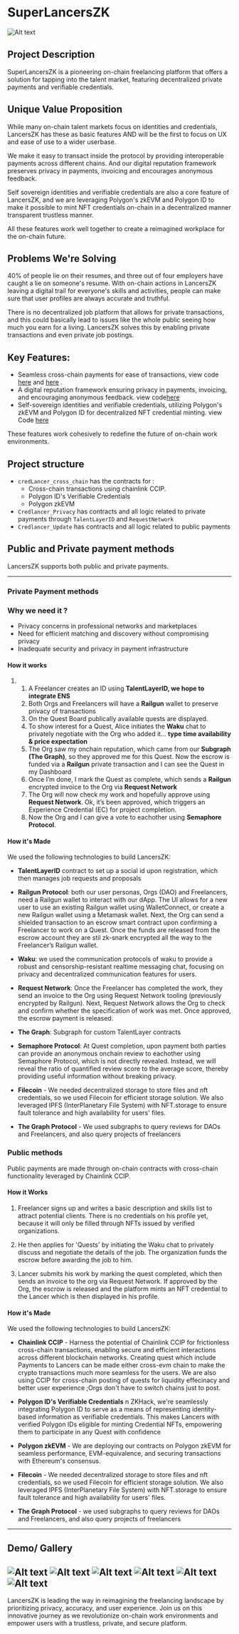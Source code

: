 # SuperLancersZK
![Alt text](assets/image.jpg)
## Project Description
SuperLancersZK is a pioneering on-chain freelancing platform that offers a solution for tapping into the talent market, featuring decentralized private payments and verifiable credentials.


## Unique Value Proposition

While many on-chain talent markets focus on identities and credentials, LancersZK has these as basic features AND will be the first to focus on UX and ease of use to a wider userbase.

We make it easy to transact inside the protocol by providing interoperable payments across different chains. And our digital reputation framework preserves privacy in payments, invoicing and encourages anonymous feedback.

Self sovereign identities and verifiable credentials are also a core feature of LancersZK, and we are leveraging Polygon's zkEVM and Polygon ID to make it possible to mint NFT credentials on-chain in a decentralized manner transparent trustless manner.

All these features work well together to create a reimagined workplace for the on-chain future.


## Problems We're Solving

40% of people lie on their resumes, and three out of four employers have caught a lie on someone's resume. With on-chain actions in LancersZK leaving a digital trail for everyone's skills and activities, people can make sure that user profiles are 
always accurate and truthful.

There is no decentralized job platform that allows for private transactions, and this could basically lead to issues like the whole public seeing how much you earn for a living. LancersZK solves this by enabling private transactions and even private 
job postings.

## Key Features:

- Seamless cross-chain payments for ease of transactions, view code [here](https://github.com/CredLancer/LancersZK/blob/a6cf975a12f75c151ea4626f1f3e185f5b347a0a/credLancer_cross_chain/src/cross-chain/QuestControllerSender.sol) and [here](https://github.com/CredLancer/LancersZK/blob/e61c46fadfd2a8b454fd4012abd79f2df1e81f0f/credLancer_cross_chain/src/QuestController.sol#L203) .
- A digital reputation framework ensuring privacy in payments, invoicing, and encouraging anonymous feedback. view code[here](https://github.com/CredLancer/LancersZK/blob/58d28bd6e9bff95a5f9e95e0938aa91f52a40f49/Credlancer_Privacy/packages/hardhat/scripts/request) 
- Self-sovereign identities and verifiable credentials, utilizing Polygon's zkEVM and Polygon ID for decentralized NFT credential minting. view Code [here](https://github.com/CredLancer/LancersZK/blob/3150c3fa94b0fe67e8dde20c7eee955e998e91aa/credLancer_cross_chain/src/identity)
  
These features work cohesively to redefine the future of on-chain work environments.

## Project structure
- `credLancer_cross_chain` has the contracts for :
  - Cross-chain transactions using chainlink CCIP.
  - Polygon ID's Verifiable Credentials
  - Polygon zkEVM
- `Credlancer_Privacy` has contracts and all logic related to private payments through `TalentLayerID` and `RequestNetwork`
- `Credlancer_Update` has contracts and all logic related to public payments


## Public and Private payment methods
 LancersZK supports both public and private payments.

----------------------------------------------------------------
### Private Payment methods
### Why we need it ?
- Privacy concerns in professional networks and marketplaces
- Need for efficient matching and discovery without compromising privacy
- Inadequate security and privacy in payment infrastructure


  
#### How it works
1. 
    1. A Freelancer creates an ID using **TalentLayerID, we hope to integrate ENS** 
    2. Both Orgs and Freelancers will have a **Railgun** wallet to preserve privacy of transactions
    3. On the Quest Board publically available quests are displayed. 
    4. To show interest for a Quest, Alice initiates the **Waku** chat to privately negotiate with the Org who added it… ******************************************type time availability & price expectation******************************************
    5. The Org saw my onchain reputation, which came from our **Subgraph (The Graph)**, so they approved me for this Quest. Now the escrow is funded via a **Railgun** private transaction and I can see the Quest in my Dashboard
    6. Once I’m done, I mark the Quest as complete, which sends a **Railgun** encrypted invoice to the Org via **Request Network**
    7. The Org will now check my work and hopefully approve using **Request Network**. Ok, it’s been approved, which triggers an Experience Credential (EC) for project completion.
    8. Now the Org and I can give a vote to eachother using **Semaphore Protocol**.
#### How it's Made
We used the following technologies to build LancersZK:

- **TalentLayerID** contract to set up a social id upon registration, which then manages job requests and proposals
- **Railgun Protocol**: both our user personas, Orgs (DAO) and Freelancers, need a Railgun wallet to interact with our dApp. The UI allows for a new user to use an existing Railgun wallet using WalletConnect, or create a new Railgun wallet using a Metamask wallet. Next, the Org can send a shielded transaction to an escrow smart contract upon confirming a Freelancer to work on a Quest. Once the funds are released from the escrow account they are stil zk-snark encrypted all the way to the Freelancer’s Railgun wallet.
- **Waku**: we used the communication protocols of waku to provide a robust and censorship-resistant realtime messaging chat, focusing on privacy and decentralized communication features for users.
- **Request Network**: Once the Freelancer has completed the work, they send an invoice to the Org using Request Network tooling (previously encrypted by Railgun). Next, Request Network allows the Org to check and confirm whether the specification of work was met. Once approved, the escrow payment is released.
- **The Graph**: Subgraph for custom TalentLayer contracts
- **Semaphore Protocol**: At Quest completion, upon payment both parties can provide an anonymous onchain review to eachother using Semaphore Protocol, which is not directly revealed. Instead, we will reveal the ratio of quantified review score to the average score, thereby providing useful information without breaking privacy.

- **Filecoin** - We needed decentralized storage to store files and nft credentials, so we used Filecoin for efficient storage solution. We also leveraged IPFS (InterPlanetary File System) with NFT.storage to ensure fault tolerance and high availability 
for users' files.

- **The Graph Protocol** - We used subgraphs to query reviews for DAOs and Freelancers, and also query projects of freelancers

### Public methods
 Public payments are made through on-chain contracts with cross-chain functionality leveraged by Chainlink CCIP. 
#### How it Works

1. Freelancer signs up and writes a basic description and skills list to attract potential clients. There is no credentials on his profile yet, because it will only be filled through NFTs issued by verified organizations.

2. He then applies for 'Quests' by initiating the Waku chat to privately discuss and negotiate the details of the job. The organization funds the escrow before awarding the job to him.

3. Lancer submits his work by marking the quest completed, which then sends an invoice to the org via Request Network. If approved by the Org, the escrow is released and the platform mints an NFT credential to the Lancer which is then displayed in his 
profile.

#### How it's Made
We used the following technologies to build LancersZK:

- **Chainlink CCIP** - Harness the potential of Chainlink CCIP for frictionless cross-chain transactions, enabling secure and efficient interactions across different blockchain networks. Creating quest which include Payments to Lancers can be made either cross-evm chain to make the crypto transactions much more seamless for the users. We are also using CCIP for cross-chain posting of quests for liquidity effecinacy and better user experience ;Orgs don't have to switch chains just to post.
- **Polygon ID's Verifiable Credentials**  n ZKHack, we're seamlessly integrating Polygon ID to serve as a means of representing identity-based information as verifiable credentials. This makes Lancers with verified Polygon IDs eligible for minting Credential NFTs, empowering them to participate in any Quest with confidence
- **Polygon zkEVM** - We are deploying our contracts on Polygon zkEVM for seamless performance, EVM-equivalence, and securing transactions with Ethereum's consensus.

- **Filecoin** - We needed decentralized storage to store files and nft credentials, so we used Filecoin for efficient storage solution. We also leveraged IPFS (InterPlanetary File System) with NFT.storage to ensure fault tolerance and high availability 
for users' files.

- **The Graph Protocol** - we used subgraphs to query reviews for DAOs and Freelancers, and also query projects of freelancers


----------------------------------------------------------------

## Demo/ Gallery 

![Alt text](assets/image-6.png)
![Alt text](assets/image-1.png)
![Alt text](assets/image-2.png)
![Alt text](assets/image-3.png)
![Alt text](assets/image-4.png)
![Alt text](assets/image-5.png)
-----------------
LancersZK is leading the way in reimagining the freelancing landscape by prioritizing privacy, accuracy, and user experience. Join us on this innovative journey as we revolutionize on-chain work environments and empower users with a trustless, private, and secure platform.

